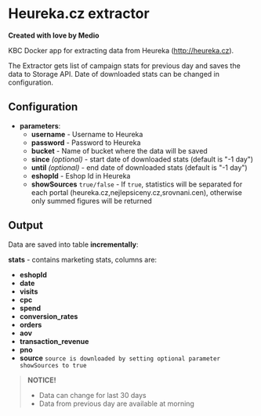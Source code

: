 # Heureka.cz extractor
**Created with love by Medio**

KBC Docker app for extracting data from Heureka (http://heureka.cz). 

The Extractor gets list of campaign stats for previous day and saves the data to Storage API. Date of downloaded stats can be changed in configuration.


## Configuration

- **parameters**:
    - **username** - Username to Heureka
    - **password** - Password to Heureka
    - **bucket** - Name of bucket where the data will be saved
    - **since** *(optional)* - start date of downloaded stats (default is "-1 day")
    - **until** *(optional)* - end date of downloaded stats (default is "-1 day")
    - **eshopId** - Eshop Id in Heureka
    - **showSources** ```true/false``` - If ```true```, statistics will be separated for each portal (heureka.cz,nejlepsiceny.cz,srovnani.cen), otherwise only summed figures will be returned 

## Output

Data are saved into table **incrementally**:

**stats** - contains marketing stats, columns are:
- **eshopId** 
- **date** 
- **visits**   
- **cpc** 
- **spend**
- **conversion_rates** 
- **orders** 
- **aov**
- **transaction_revenue**
- **pno**
- **source** `source is downloaded by setting optional parameter showSources to true`


> **NOTICE!**
> - Data can change for last 30 days
> - Data from previous day are available at morning